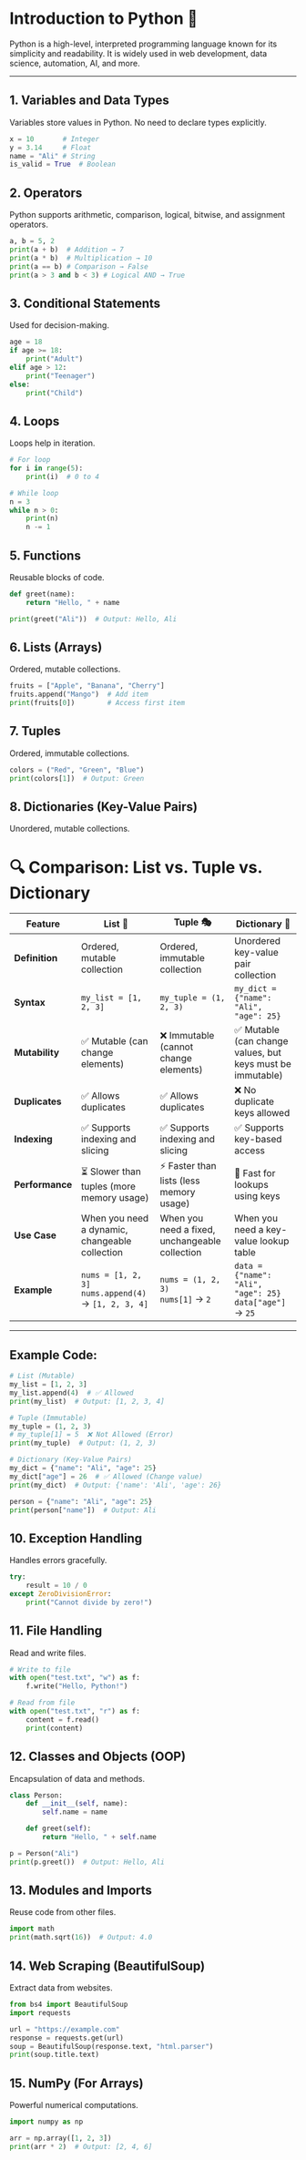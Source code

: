 # Introduction to Python 🐍

Python is a high-level, interpreted programming language known for its simplicity and readability. It is widely used in web development, data science, automation, AI, and more.

---

## 1. Variables and Data Types
Variables store values in Python. No need to declare types explicitly.

```python
x = 10       # Integer
y = 3.14     # Float
name = "Ali" # String
is_valid = True  # Boolean
```

## 2. Operators
Python supports arithmetic, comparison, logical, bitwise, and assignment operators.

```python
a, b = 5, 2
print(a + b)  # Addition → 7
print(a * b)  # Multiplication → 10
print(a == b) # Comparison → False
print(a > 3 and b < 3) # Logical AND → True
```

## 3. Conditional Statements
Used for decision-making.

```python
age = 18
if age >= 18:
    print("Adult")
elif age > 12:
    print("Teenager")
else:
    print("Child")
```

## 4. Loops
Loops help in iteration.

```python
# For loop
for i in range(5):
    print(i)  # 0 to 4

# While loop
n = 3
while n > 0:
    print(n)
    n -= 1
```


## 5. Functions
Reusable blocks of code.

```python
def greet(name):
    return "Hello, " + name

print(greet("Ali"))  # Output: Hello, Ali
```

## 6. Lists (Arrays)
Ordered, mutable collections.

```python
fruits = ["Apple", "Banana", "Cherry"]
fruits.append("Mango")  # Add item
print(fruits[0])        # Access first item
```

## 7. Tuples
Ordered, immutable collections.

```python
colors = ("Red", "Green", "Blue")
print(colors[1])  # Output: Green
```

## 8. Dictionaries (Key-Value Pairs)
Unordered, mutable collections.


# 🔍 Comparison: List vs. Tuple vs. Dictionary

| Feature       | **List** 📜 | **Tuple** 🎭 | **Dictionary** 📖 |
|--------------|------------|-------------|----------------|
| **Definition** | Ordered, mutable collection | Ordered, immutable collection | Unordered key-value pair collection |
| **Syntax** | `my_list = [1, 2, 3]` | `my_tuple = (1, 2, 3)` | `my_dict = {"name": "Ali", "age": 25}` |
| **Mutability** | ✅ Mutable (can change elements) | ❌ Immutable (cannot change elements) | ✅ Mutable (can change values, but keys must be immutable) |
| **Duplicates** | ✅ Allows duplicates | ✅ Allows duplicates | ❌ No duplicate keys allowed |
| **Indexing** | ✅ Supports indexing and slicing | ✅ Supports indexing and slicing | ✅ Supports key-based access |
| **Performance** | ⏳ Slower than tuples (more memory usage) | ⚡ Faster than lists (less memory usage) | 🚀 Fast for lookups using keys |
| **Use Case** | When you need a dynamic, changeable collection | When you need a fixed, unchangeable collection | When you need a key-value lookup table |
| **Example** | `nums = [1, 2, 3]`<br>`nums.append(4)` → `[1, 2, 3, 4]` | `nums = (1, 2, 3)`<br>`nums[1]` → `2` | `data = {"name": "Ali", "age": 25}`<br>`data["age"]` → `25` |

---

## Example Code:

```python
# List (Mutable)
my_list = [1, 2, 3]
my_list.append(4)  # ✅ Allowed
print(my_list)  # Output: [1, 2, 3, 4]

# Tuple (Immutable)
my_tuple = (1, 2, 3)
# my_tuple[1] = 5  ❌ Not Allowed (Error)
print(my_tuple)  # Output: (1, 2, 3)

# Dictionary (Key-Value Pairs)
my_dict = {"name": "Ali", "age": 25}
my_dict["age"] = 26  # ✅ Allowed (Change value)
print(my_dict)  # Output: {'name': 'Ali', 'age': 26}
```


```python
person = {"name": "Ali", "age": 25}
print(person["name"])  # Output: Ali
```

## 10. Exception Handling
Handles errors gracefully.

```python
try:
    result = 10 / 0
except ZeroDivisionError:
    print("Cannot divide by zero!")
```

## 11. File Handling
Read and write files.

```python
# Write to file
with open("test.txt", "w") as f:
    f.write("Hello, Python!")

# Read from file
with open("test.txt", "r") as f:
    content = f.read()
    print(content)
```

## 12. Classes and Objects (OOP)
Encapsulation of data and methods.

```python
class Person:
    def __init__(self, name):
        self.name = name

    def greet(self):
        return "Hello, " + self.name

p = Person("Ali")
print(p.greet())  # Output: Hello, Ali
```

## 13. Modules and Imports
Reuse code from other files.

```python
import math
print(math.sqrt(16))  # Output: 4.0
```

## 14. Web Scraping (BeautifulSoup)
Extract data from websites.

```python
from bs4 import BeautifulSoup
import requests

url = "https://example.com"
response = requests.get(url)
soup = BeautifulSoup(response.text, "html.parser")
print(soup.title.text)
```

## 15. NumPy (For Arrays)
Powerful numerical computations.

```python
import numpy as np

arr = np.array([1, 2, 3])
print(arr * 2)  # Output: [2, 4, 6]
```